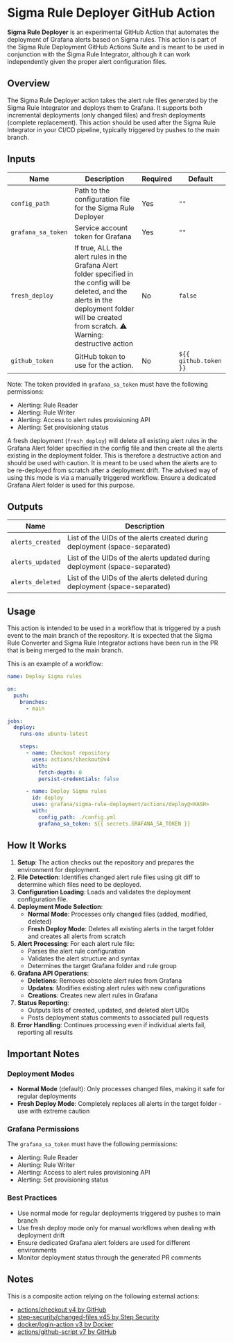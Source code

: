 # Sigma Rule Deployer GitHub Action

**Sigma Rule Deployer** is an experimental GitHub Action that automates the deployment of Grafana alerts based on Sigma rules. This action is part of the Sigma Rule Deployment GitHub Actions Suite and is meant to be used in conjunction with the Sigma Rule Integrator, although it can work independently given the proper alert configuration files.

## Overview

The Sigma Rule Deployer action takes the alert rule files generated by the Sigma Rule Integrator and deploys them to Grafana. It supports both incremental deployments (only changed files) and fresh deployments (complete replacement). This action should be used after the Sigma Rule Integrator in your CI/CD pipeline, typically triggered by pushes to the main branch.

## Inputs

| Name               | Description                                                                                                                                                                                           | Required | Default               |
| ------------------ | ----------------------------------------------------------------------------------------------------------------------------------------------------------------------------------------------------- | -------- | --------------------- |
| `config_path`      | Path to the configuration file for the Sigma Rule Deployer                                                                                                                                            | Yes      | `""`                  |
| `grafana_sa_token` | Service account token for Grafana                                                                                                                                                                     | Yes      | `""`                  |
| `fresh_deploy`     | If true, ALL the alert rules in the Grafana Alert folder specified in the config will be deleted, and the alerts in the deployment folder will be created from scratch. ⚠️ Warning: destructive action | No       | `false`               |
| `github_token`     | GitHub token to use for the action.                                                                                                                                                                   | No       | `${{ github.token }}` |

Note: The token provided in `grafana_sa_token` must have the following permissions:

- Alerting: Rule Reader
- Alerting: Rule Writer
- Alerting: Access to alert rules provisioning API
- Alerting: Set provisioning status

A fresh deployment (`fresh_deploy`) will delete all existing alert rules in the Grafana Alert folder specified in the config file and then create all the alerts existing in the deployment folder. This is therefore a destructive action and should be used with caution. It is meant to be used when the alerts are to be re-deployed from scratch after a deployment drift. The advised way of using this mode is via a manually triggered workflow. Ensure a dedicated Grafana Alert folder is used for this purpose.

## Outputs

| Name             | Description                                                                |
| ---------------- | -------------------------------------------------------------------------- |
| `alerts_created` | List of the UIDs of the alerts created during deployment (space-separated) |
| `alerts_updated` | List of the UIDs of the alerts updated during deployment (space-separated) |
| `alerts_deleted` | List of the UIDs of the alerts deleted during deployment (space-separated) |

## Usage

This action is intended to be used in a workflow that is triggered by a push event to the main branch of the repository.
It is expected that the Sigma Rule Converter and Sigma Rule Integrator actions have been run in the PR that is being merged to the main branch.

This is an example of a workflow:

```yaml
name: Deploy Sigma rules

on:
  push:
    branches:
      - main

jobs:
  deploy:
    runs-on: ubuntu-latest

    steps:
      - name: Checkout repository
        uses: actions/checkout@v4
        with:
          fetch-depth: 0
          persist-credentials: false

      - name: Deploy Sigma rules
        id: deploy
        uses: grafana/sigma-rule-deployment/actions/deploy@<HASH>
        with:
          config_path: ./config.yml
          grafana_sa_token: ${{ secrets.GRAFANA_SA_TOKEN }}
```

## How It Works

1. **Setup**: The action checks out the repository and prepares the environment for deployment.
2. **File Detection**: Identifies changed alert rule files using git diff to determine which files need to be deployed.
3. **Configuration Loading**: Loads and validates the deployment configuration file.
4. **Deployment Mode Selection**:
   - **Normal Mode**: Processes only changed files (added, modified, deleted)
   - **Fresh Deploy Mode**: Deletes all existing alerts in the target folder and creates all alerts from scratch
5. **Alert Processing**: For each alert rule file:
   - Parses the alert rule configuration
   - Validates the alert structure and syntax
   - Determines the target Grafana folder and rule group
6. **Grafana API Operations**:
   - **Deletions**: Removes obsolete alert rules from Grafana
   - **Updates**: Modifies existing alert rules with new configurations
   - **Creations**: Creates new alert rules in Grafana
7. **Status Reporting**:
   - Outputs lists of created, updated, and deleted alert UIDs
   - Posts deployment status comments to associated pull requests
8. **Error Handling**: Continues processing even if individual alerts fail, reporting all results

## Important Notes

### Deployment Modes

- **Normal Mode** (default): Only processes changed files, making it safe for regular deployments
- **Fresh Deploy Mode**: Completely replaces all alerts in the target folder - use with extreme caution

### Grafana Permissions

The `grafana_sa_token` must have the following permissions:

- Alerting: Rule Reader
- Alerting: Rule Writer
- Alerting: Access to alert rules provisioning API
- Alerting: Set provisioning status

### Best Practices

- Use normal mode for regular deployments triggered by pushes to main branch
- Use fresh deploy mode only for manual workflows when dealing with deployment drift
- Ensure dedicated Grafana alert folders are used for different environments
- Monitor deployment status through the generated PR comments

## Notes

This is a composite action relying on the following external actions:

- [actions/checkout v4 by GitHub](https://github.com/actions/checkout)
- [step-security/changed-files v45 by Step Security](https://github.com/step-security/changed-files)
- [docker/login-action v3 by Docker](https://github.com/docker/login-action)
- [actions/github-script v7 by GitHub](https://github.com/actions/github-script)
